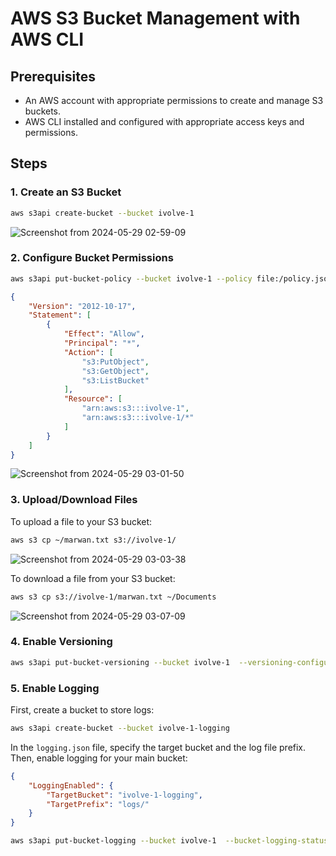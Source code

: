 # AWS S3 Bucket Management with AWS CLI

## Prerequisites

- An AWS account with appropriate permissions to create and manage S3 buckets.
- AWS CLI installed and configured with appropriate access keys and permissions.
## Steps

### 1. Create an S3 Bucket

```bash
aws s3api create-bucket --bucket ivolve-1
```
![Screenshot from 2024-05-29 02-59-09](https://github.com/marwantarek11/IVOLVE_Training/assets/167176241/cd54a448-24c5-4574-86c9-9dddd521aa94)



### 2. Configure Bucket Permissions

```bash
aws s3api put-bucket-policy --bucket ivolve-1 --policy file:/policy.json
```

```json
{
    "Version": "2012-10-17",
    "Statement": [
        {
            "Effect": "Allow",
            "Principal": "*",
            "Action": [
                "s3:PutObject",
                "s3:GetObject",
                "s3:ListBucket"
            ],
            "Resource": [
                "arn:aws:s3:::ivolve-1",
                "arn:aws:s3:::ivolve-1/*"
            ]
        }
    ]
}

```
![Screenshot from 2024-05-29 03-01-50](https://github.com/marwantarek11/IVOLVE_Training/assets/167176241/9b4f06b0-30ec-48bf-9634-d1326ac97d18)

### 3. Upload/Download Files

To upload a file to your S3 bucket:

```bash
aws s3 cp ~/marwan.txt s3://ivolve-1/
```
![Screenshot from 2024-05-29 03-03-38](https://github.com/marwantarek11/IVOLVE_Training/assets/167176241/83338808-f03b-495d-9f71-787d4ef8298d)



To download a file from your S3 bucket:

```bash
aws s3 cp s3://ivolve-1/marwan.txt ~/Documents
```
![Screenshot from 2024-05-29 03-07-09](https://github.com/marwantarek11/IVOLVE_Training/assets/167176241/634cafe1-5315-49f4-a31c-4babbb48e0cb)


### 4. Enable Versioning

```bash
aws s3api put-bucket-versioning --bucket ivolve-1  --versioning-configuration Status=Enabled
```

### 5. Enable Logging

First, create a bucket to store logs:

```bash
aws s3api create-bucket --bucket ivolve-1-logging
```

In the `logging.json` file, specify the target bucket and the log file prefix.
Then, enable logging for your main bucket:
```json
{
    "LoggingEnabled": {
        "TargetBucket": "ivolve-1-logging",
        "TargetPrefix": "logs/"
    }
}
```

```bash
aws s3api put-bucket-logging --bucket ivolve-1  --bucket-logging-status file://Logging.json
```



